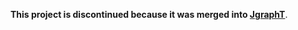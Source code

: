 **This project is discontinued because it was merged into 
[JgraphT](https://github.com/jgrapht/jgrapht)**.
